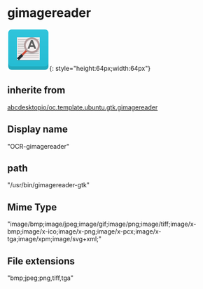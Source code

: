 # gimagereader
![gimagereader.svg](/applications/icons/gimagereader.svg){: style="height:64px;width:64px"}
## inherite from
[abcdesktopio/oc.template.ubuntu.gtk.gimagereader](abcdesktopio/oc.template.ubuntu.gtk.gimagereader.md)
## Display name
"OCR-gimagereader"
## path
"/usr/bin/gimagereader-gtk"
## Mime Type
"image/bmp;image/jpeg;image/gif;image/png;image/tiff;image/x-bmp;image/x-ico;image/x-png;image/x-pcx;image/x-tga;image/xpm;image/svg+xml;"
## File extensions
"bmp;jpeg;png,tiff,tga"
